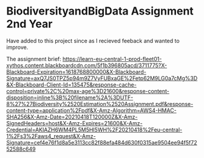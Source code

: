 # BiodiversityandBigData Assignment 2nd Year

Have added to this project since as I recieved feeback and wanted to improve.


The assignment brief: https://learn-eu-central-1-prod-fleet01-xythos.content.blackboardcdn.com/5f1b396805acd/3711775?X-Blackboard-Expiration=1618768800000&X-Blackboard-Signature=axQ7JS0TPZ5p94m9Z7VyFUBxaGE%2Fetp62M9LG0a7cMg%3D&X-Blackboard-Client-Id=135475&response-cache-control=private%2C%20max-age%3D21600&response-content-disposition=inline%3B%20filename%2A%3DUTF-8%27%27Biodiversity%2520Estimation%2520Assignment.pdf&response-content-type=application%2Fpdf&X-Amz-Algorithm=AWS4-HMAC-SHA256&X-Amz-Date=20210418T120000Z&X-Amz-SignedHeaders=host&X-Amz-Expires=21600&X-Amz-Credential=AKIAZH6WM4PL5M5HI5WH%2F20210418%2Feu-central-1%2Fs3%2Faws4_request&X-Amz-Signature=cef4e76f1d8a5e3113cc82f88efa484d630f0315ae9504ee94f5f7252588c649

